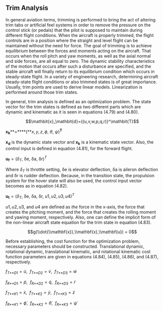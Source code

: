 ## Trim Analysis

In general aviation terms, trimming is performed to bring the act of
altering trim tabs or artificial feel systems in order to remove the
pressure on the control stick (or pedals) that the pilot is supposed to
maintain during different flight conditions. When the aircraft is
properly trimmed, the flight controls are in a position where the
straight and level flight can be maintained without the need for force.
The goal of trimming is to achieve equilibrium between the forces and
moments acting on the aircraft. That occurs when the roll pitch and yaw
moments, as well as the axial normal and side forces, are all equal to
zero. The dynamic stability characteristics of the motion that occurs
after such a disturbance are specified, and the stable aircraft will
finally return to its equilibrium condition which occurs in steady-state
flight. In a variety of engineering research, determining aircraft
steady-state flight conditions or also trimmed states is of great
importance. Usually, trim points are used to derive linear models.
Linearization is performed around those trim states.

In general, trim analysis is defined as an optimization problem. The
state vector for the trim states is defined as two different parts which
are dynamic and kinematic as it is seen in equations (4.79) and (4.80).

$$\mathbit{x}_\mathbit{d}={(u,v,w,p,q,r)}^\mathbit{T}$$

**x**<sub>**k**</sub>**=****(***x*, *y*, *z*, *ϕ*, *θ*, *ψ*)<sup>**T**</sup>

**x**<sub>**d**</sub> is the dynamic state vector and
**x**<sub>**k**</sub> is a kinematic state vector. Also, the control
input is defined in equation (4.81), for the forward flight.

**u**<sub>**f**</sub> = (*δ*<sub>*T*</sub>, δe, δa, δr)<sup>*T*</sup>

Where *δ*<sub>*T*</sub> is throttle setting, δe is elevator deflection,
δa is aileron deflection and δr is rudder deflection. Because, in the
transition state, the propulsion system for the hover state will also be
used, the control input vector becomes as in equation (4.82).

**u**<sub>**t**</sub> = (*δ*<sub>*T*</sub>, δe, δa, δr, *u*1, *u*2, *u*3, *u*4)<sup>*T*</sup>

*u*1, *u*2, *u*3, and *u*4 are defined as *the* force in the x-axis, the
force that creates the pitching moment, and the force that creates the
rolling moment and yawing moment, respectively. Also, one can define the
implicit form of the non-linear aircraft state equation for the trim
state in equation (4.83).

$$g(\\dot{\\mathbf{x}},\\mathbf{x},\\mathbf{u}) = 0$$

Before establishing, the cost function for the optimization problem,
necessary parameters should be constructed. Translational dynamic,
rotational dynamic, translational kinematic, and rotational kinematic
cost function parameters are given in equations (4.84), (4.85), (4.86),
and (4.87), respectively.

*f*<sub>*T**D*1</sub> = *u̇*,  *f*<sub>*T**D*2</sub> = *v̇*,  *f*<sub>*T**D*3</sub> = *ẇ*

*f*<sub>*R**D*1</sub> = *ṗ*,  *f*<sub>*R**D*2</sub> = *q̇*,  *f*<sub>*R**D*3</sub> = *ṙ*

*f*<sub>*T**K*1</sub> = *ẋ*,  *f*<sub>*T**K*2</sub> = *ẏ*,  *f*<sub>*T**K*3</sub> = *ż*

*f*<sub>*R**K*1</sub> = *ϕ̇*,  *f*<sub>*R**K*2</sub> = *θ̇*,  *f*<sub>*R**K*3</sub> = *ψ̇*
